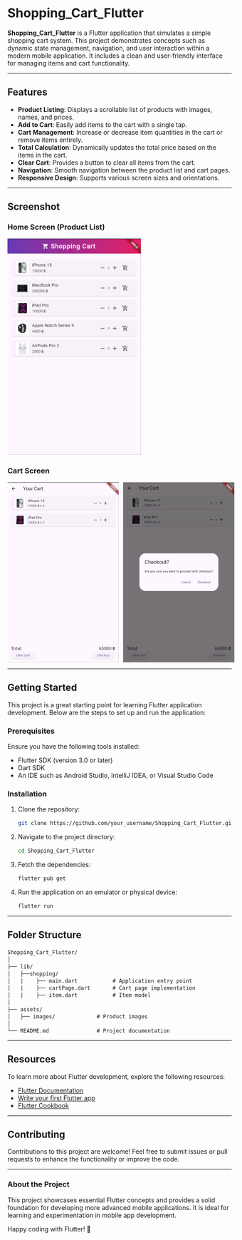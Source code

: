 # Shopping_Cart_Flutter

**Shopping_Cart_Flutter** is a Flutter application that simulates a simple shopping cart system. This project demonstrates concepts such as dynamic state management, navigation, and user interaction within a modern mobile application. It includes a clean and user-friendly interface for managing items and cart functionality.

---

## Features

- **Product Listing**: Displays a scrollable list of products with images, names, and prices.
- **Add to Cart**: Easily add items to the cart with a single tap.
- **Cart Management**: Increase or decrease item quantities in the cart or remove items entirely.
- **Total Calculation**: Dynamically updates the total price based on the items in the cart.
- **Clear Cart**: Provides a button to clear all items from the cart.
- **Navigation**: Smooth navigation between the product list and cart pages.
- **Responsive Design**: Supports various screen sizes and orientations.

---

## Screenshot

### Home Screen (Product List)
<img src="assets/main.png" width="300">

### Cart Screen
<div style="display: flex;">
  <img src="assets\cart.png" width="250" height="auto" style="margin-right:10px;">
  <img src="assets\cart1.png" width="250" height="auto">
</div>


---

## Getting Started

This project is a great starting point for learning Flutter application development. Below are the steps to set up and run the application:

### Prerequisites

Ensure you have the following tools installed:

- Flutter SDK (version 3.0 or later)
- Dart SDK
- An IDE such as Android Studio, IntelliJ IDEA, or Visual Studio Code

### Installation

1. Clone the repository:
   ```bash
   git clone https://github.com/your_username/Shopping_Cart_Flutter.git
   ```

2. Navigate to the project directory:
   ```bash
   cd Shopping_Cart_Flutter
   ```

3. Fetch the dependencies:
   ```bash
   flutter pub get
   ```

4. Run the application on an emulator or physical device:
   ```bash
   flutter run
   ```

---

## Folder Structure

```
Shopping_Cart_Flutter/
│
├── lib/
|   ├──shopping/
│   |    ├── main.dart           # Application entry point
│   |    ├── cartPage.dart       # Cart page implementation
│   |    ├── item.dart           # Item model
│
├── assets/
│   ├── images/             # Product images
│
└── README.md               # Project documentation
```

---

## Resources

To learn more about Flutter development, explore the following resources:

- [Flutter Documentation](https://docs.flutter.dev/)
- [Write your first Flutter app](https://docs.flutter.dev/get-started/codelab)
- [Flutter Cookbook](https://docs.flutter.dev/cookbook)

---

## Contributing

Contributions to this project are welcome! Feel free to submit issues or pull requests to enhance the functionality or improve the code.

---

### About the Project

This project showcases essential Flutter concepts and provides a solid foundation for developing more advanced mobile applications. It is ideal for learning and experimentation in mobile app development.

Happy coding with Flutter! 🚀
